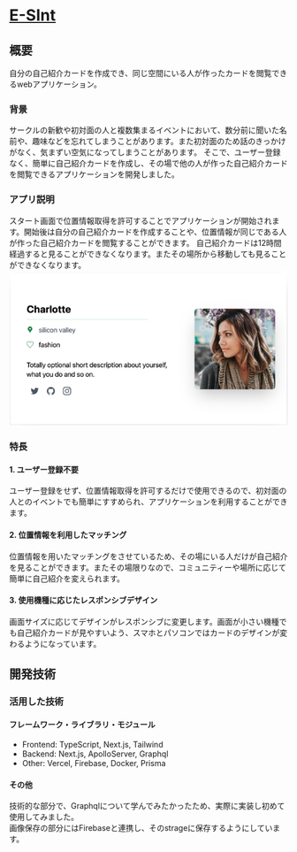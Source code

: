 # [E-SInt](https://self-introduction-app.vercel.app/)

## 概要
自分の自己紹介カードを作成でき、同じ空間にいる人が作ったカードを閲覧できるwebアプリケーション。
<br>

### 背景
サークルの新歓や初対面の人と複数集まるイベントにおいて、数分前に聞いた名前や、趣味などを忘れてしまうことがあります。また初対面のため話のきっかけがなく、気まずい空気になってしまうことがあります。
そこで、ユーザー登録なく、簡単に自己紹介カードを作成し、その場で他の人が作った自己紹介カードを閲覧できるアプリケーションを開発しました。
<br>

### アプリ説明
スタート画面で位置情報取得を許可することでアプリケーションが開始されます。開始後は自分の自己紹介カードを作成することや、位置情報が同じである人が作った自己紹介カードを閲覧することができます。
自己紹介カードは12時間経過すると見ることができなくなります。またその場所から移動しても見ることができなくなります。
![自己紹介カード](public/images/card_wide.png)

### 特長
#### 1. ユーザー登録不要
ユーザー登録をせず、位置情報取得を許可するだけで使用できるので、初対面の人とのイベントでも簡単にすすめられ、アプリケーションを利用することができます。

#### 2. 位置情報を利用したマッチング
位置情報を用いたマッチングをさせているため、その場にいる人だけが自己紹介を見ることができます。またその場限りなので、コミュニティーや場所に応じて簡単に自己紹介を変えられます。

#### 3. 使用機種に応じたレスポンシブデザイン
画面サイズに応じてデザインがレスポンシブに変更します。画面が小さい機種でも自己紹介カードが見やすいよう、スマホとパソコンではカードのデザインが変わるようになっています。

## 開発技術
### 活用した技術
#### フレームワーク・ライブラリ・モジュール
- Frontend: TypeScript, Next.js, Tailwind
- Backend:  Next.js, ApolloServer, Graphql
- Other:    Vercel, Firebase, Docker, Prisma

#### その他
技術的な部分で、Graphqlについて学んでみたかったため、実際に実装し初めて使用してみました。<br>
画像保存の部分にはFirebaseと連携し、そのstrageに保存するようにしています。
